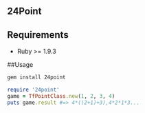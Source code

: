 ## 24Point

## Requirements

* Ruby >= 1.9.3

##Usage

```bash
gem install 24point

```
```ruby
require '24point'
game = TfPointClass.new(1, 2, 3, 4)
puts game.result #=> 4*((2+1)+3),4*2*1*3...
```


